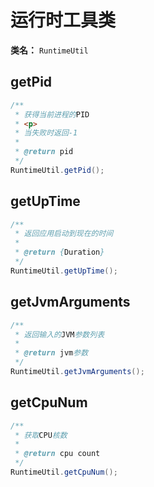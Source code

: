 #  运行时工具类
**类名：** `RuntimeUtil`

## getPid
```java
/**
 * 获得当前进程的PID
 * <p>
 * 当失败时返回-1
 *
 * @return pid
 */
RuntimeUtil.getPid();
```

## getUpTime
```java
/**
 * 返回应用启动到现在的时间
 *
 * @return {Duration}
 */
RuntimeUtil.getUpTime();
```

## getJvmArguments
```java
/**
 * 返回输入的JVM参数列表
 *
 * @return jvm参数
 */
RuntimeUtil.getJvmArguments();
```

## getCpuNum
```java
/**
 * 获取CPU核数
 *
 * @return cpu count
 */
RuntimeUtil.getCpuNum();
```

